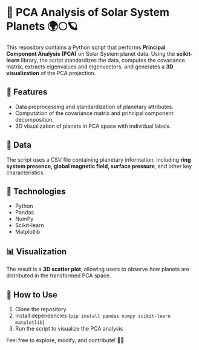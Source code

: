 # 🚀 PCA Analysis of Solar System Planets 🌍🌕🪐  

This repository contains a Python script that performs **Principal Component Analysis (PCA)** on Solar System planet data. Using the **scikit-learn** library, the script standardizes the data, computes the covariance matrix, extracts eigenvalues and eigenvectors, and generates a **3D visualization** of the PCA projection.  

## 📌 Features  
- Data preprocessing and standardization of planetary attributes.  
- Computation of the covariance matrix and principal component decomposition.  
- 3D visualization of planets in PCA space with individual labels.  

## 📂 Data  
The script uses a CSV file containing planetary information, including **ring system presence, global magnetic field, surface pressure**, and other key characteristics.  

## 🔧 Technologies  
- Python  
- Pandas  
- NumPy  
- Scikit-learn  
- Matplotlib  

## 📊 Visualization  
The result is a **3D scatter plot**, allowing users to observe how planets are distributed in the transformed PCA space.  

## 🚀 How to Use  
1. Clone the repository  
2. Install dependencies (`pip install pandas numpy scikit-learn matplotlib`)  
3. Run the script to visualize the PCA analysis  

Feel free to explore, modify, and contribute! 🌌✨
